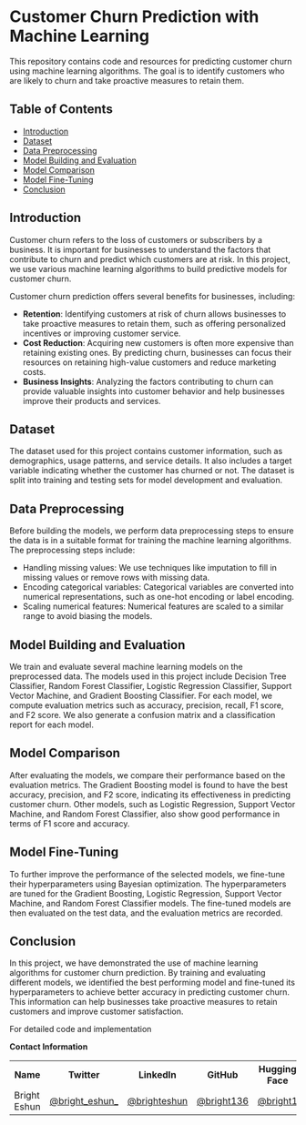 # Customer Churn Prediction with Machine Learning

This repository contains code and resources for predicting customer churn using machine learning algorithms. The goal is to identify customers who are likely to churn and take proactive measures to retain them.

## Table of Contents
- [Introduction](#introduction)
- [Dataset](#dataset)
- [Data Preprocessing](#data-preprocessing)
- [Model Building and Evaluation](#model-building-and-evaluation)
- [Model Comparison](#model-comparison)
- [Model Fine-Tuning](#model-fine-tuning)
- [Conclusion](#conclusion)

## Introduction
Customer churn refers to the loss of customers or subscribers by a business. It is important for businesses to understand the factors that contribute to churn and predict which customers are at risk. In this project, we use various machine learning algorithms to build predictive models for customer churn.

Customer churn prediction offers several benefits for businesses, including:
- **Retention**: Identifying customers at risk of churn allows businesses to take proactive measures to retain them, such as offering personalized incentives or improving customer service.
- **Cost Reduction**: Acquiring new customers is often more expensive than retaining existing ones. By predicting churn, businesses can focus their resources on retaining high-value customers and reduce marketing costs.
- **Business Insights**: Analyzing the factors contributing to churn can provide valuable insights into customer behavior and help businesses improve their products and services.

## Dataset
The dataset used for this project contains customer information, such as demographics, usage patterns, and service details. It also includes a target variable indicating whether the customer has churned or not. The dataset is split into training and testing sets for model development and evaluation.

## Data Preprocessing
Before building the models, we perform data preprocessing steps to ensure the data is in a suitable format for training the machine learning algorithms. The preprocessing steps include:
- Handling missing values: We use techniques like imputation to fill in missing values or remove rows with missing data.
- Encoding categorical variables: Categorical variables are converted into numerical representations, such as one-hot encoding or label encoding.
- Scaling numerical features: Numerical features are scaled to a similar range to avoid biasing the models.

## Model Building and Evaluation
We train and evaluate several machine learning models on the preprocessed data. The models used in this project include Decision Tree Classifier, Random Forest Classifier, Logistic Regression Classifier, Support Vector Machine, and Gradient Boosting Classifier. For each model, we compute evaluation metrics such as accuracy, precision, recall, F1 score, and F2 score. We also generate a confusion matrix and a classification report for each model.

## Model Comparison
After evaluating the models, we compare their performance based on the evaluation metrics. The Gradient Boosting model is found to have the best accuracy, precision, and F2 score, indicating its effectiveness in predicting customer churn. Other models, such as Logistic Regression, Support Vector Machine, and Random Forest Classifier, also show good performance in terms of F1 score and accuracy.

## Model Fine-Tuning
To further improve the performance of the selected models, we fine-tune their hyperparameters using Bayesian optimization. The hyperparameters are tuned for the Gradient Boosting, Logistic Regression, Support Vector Machine, and Random Forest Classifier models. The fine-tuned models are then evaluated on the test data, and the evaluation metrics are recorded.

## Conclusion
In this project, we have demonstrated the use of machine learning algorithms for customer churn prediction. By training and evaluating different models, we identified the best performing model and fine-tuned its hyperparameters to achieve better accuracy in predicting customer churn. This information can help businesses take proactive measures to retain customers and improve customer satisfaction.

For detailed code and implementation

**Contact Information** <a name="contact"></a>

<table>
  <tr>
    <th>Name</th>
    <th>Twitter</th>
    <th>LinkedIn</th>
    <th>GitHub</th>
    <th>Hugging Face</th>
  </tr>
  <tr>
    <td>Bright Eshun</td>
    <td><a href="https://twitter.com/bright_eshun_">@bright_eshun_</a></td>
    <td><a href="https://www.linkedin.com/in/bright-eshun-9a8a51100/">@brighteshun</a></td>
    <td><a href="https://github.com/Bright136">@bright136</a></td>
    <td><a href="https://huggingface.co/bright1">@bright1</a></td>
  </tr>
</table>